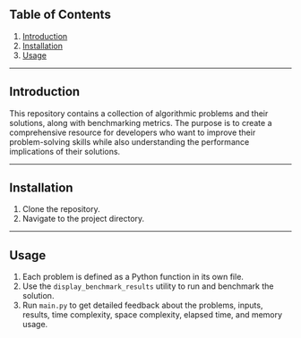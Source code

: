 ## Table of Contents

1. [Introduction](#introduction)
2. [Installation](#installation)
3. [Usage](#usage)

---

## Introduction

This repository contains a collection of algorithmic problems and their solutions, along with benchmarking metrics. The purpose is to create a comprehensive resource for developers who want to improve their problem-solving skills while also understanding the performance implications of their solutions.

---

## Installation

1. Clone the repository.
2. Navigate to the project directory.

---

## Usage

1. Each problem is defined as a Python function in its own file.
2. Use the `display_benchmark_results` utility to run and benchmark the solution.
3. Run `main.py` to get detailed feedback about the problems, inputs, results, time complexity, space complexity, elapsed time, and memory usage.